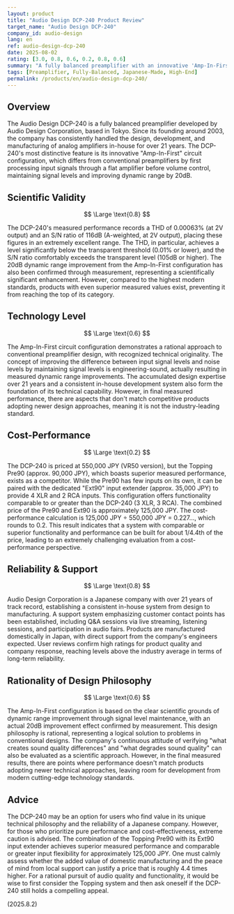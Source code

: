 ```yaml
---
layout: product
title: "Audio Design DCP-240 Product Review"
target_name: "Audio Design DCP-240"
company_id: audio-design
lang: en
ref: audio-design-dcp-240
date: 2025-08-02
rating: [3.0, 0.8, 0.6, 0.2, 0.8, 0.6]
summary: "A fully balanced preamplifier with an innovative 'Amp-In-First' circuit. While it boasts excellent measurements, it faces an extreme challenge in cost-performance, as alternatives with comparable or superior functionality and performance are available for a fraction of the price."
tags: [Preamplifier, Fully-Balanced, Japanese-Made, High-End]
permalink: /products/en/audio-design-dcp-240/
---
```


## Overview

The Audio Design DCP-240 is a fully balanced preamplifier developed by Audio Design Corporation, based in Tokyo. Since its founding around 2003, the company has consistently handled the design, development, and manufacturing of analog amplifiers in-house for over 21 years. The DCP-240's most distinctive feature is its innovative "Amp-In-First" circuit configuration, which differs from conventional preamplifiers by first processing input signals through a flat amplifier before volume control, maintaining signal levels and improving dynamic range by 20dB.

## Scientific Validity

$$ \Large \text{0.8} $$

The DCP-240's measured performance records a THD of 0.00063% (at 2V output) and an S/N ratio of 116dB (A-weighted, at 2V output), placing these figures in an extremely excellent range. The THD, in particular, achieves a level significantly below the transparent threshold (0.01% or lower), and the S/N ratio comfortably exceeds the transparent level (105dB or higher). The 20dB dynamic range improvement from the Amp-In-First configuration has also been confirmed through measurement, representing a scientifically significant enhancement. However, compared to the highest modern standards, products with even superior measured values exist, preventing it from reaching the top of its category.

## Technology Level

$$ \Large \text{0.6} $$

The Amp-In-First circuit configuration demonstrates a rational approach to conventional preamplifier design, with recognized technical originality. The concept of improving the difference between input signal levels and noise levels by maintaining signal levels is engineering-sound, actually resulting in measured dynamic range improvements. The accumulated design expertise over 21 years and a consistent in-house development system also form the foundation of its technical capability. However, in final measured performance, there are aspects that don't match competitive products adopting newer design approaches, meaning it is not the industry-leading standard.

## Cost-Performance

$$ \Large \text{0.2} $$

The DCP-240 is priced at 550,000 JPY (VR50 version), but the Topping Pre90 (approx. 90,000 JPY), which boasts superior measured performance, exists as a competitor. While the Pre90 has few inputs on its own, it can be paired with the dedicated "Ext90" input extender (approx. 35,000 JPY) to provide 4 XLR and 2 RCA inputs. This configuration offers functionality comparable to or greater than the DCP-240 (3 XLR, 3 RCA). The combined price of the Pre90 and Ext90 is approximately 125,000 JPY. The cost-performance calculation is 125,000 JPY ÷ 550,000 JPY = 0.227..., which rounds to 0.2. This result indicates that a system with comparable or superior functionality and performance can be built for about 1/4.4th of the price, leading to an extremely challenging evaluation from a cost-performance perspective.

## Reliability & Support

$$ \Large \text{0.8} $$

Audio Design Corporation is a Japanese company with over 21 years of track record, establishing a consistent in-house system from design to manufacturing. A support system emphasizing customer contact points has been established, including Q&A sessions via live streaming, listening sessions, and participation in audio fairs. Products are manufactured domestically in Japan, with direct support from the company's engineers expected. User reviews confirm high ratings for product quality and company response, reaching levels above the industry average in terms of long-term reliability.

## Rationality of Design Philosophy

$$ \Large \text{0.6} $$

The Amp-In-First configuration is based on the clear scientific grounds of dynamic range improvement through signal level maintenance, with an actual 20dB improvement effect confirmed by measurement. This design philosophy is rational, representing a logical solution to problems in conventional designs. The company's continuous attitude of verifying "what creates sound quality differences" and "what degrades sound quality" can also be evaluated as a scientific approach. However, in the final measured results, there are points where performance doesn't match products adopting newer technical approaches, leaving room for development from modern cutting-edge technology standards.

## Advice

The DCP-240 may be an option for users who find value in its unique technical philosophy and the reliability of a Japanese company. However, for those who prioritize pure performance and cost-effectiveness, extreme caution is advised. The combination of the Topping Pre90 with its Ext90 input extender achieves superior measured performance and comparable or greater input flexibility for approximately 125,000 JPY. One must calmly assess whether the added value of domestic manufacturing and the peace of mind from local support can justify a price that is roughly 4.4 times higher. For a rational pursuit of audio quality and functionality, it would be wise to first consider the Topping system and then ask oneself if the DCP-240 still holds a compelling appeal.

(2025.8.2)
